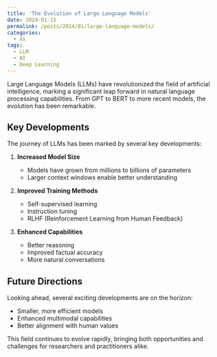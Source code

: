```yaml
---
title: 'The Evolution of Large Language Models'
date: 2024-01-15
permalink: /posts/2024/01/large-language-models/
categories:
  - ai
tags:
  - LLM
  - AI
  - Deep Learning
---
```


Large Language Models (LLMs) have revolutionized the field of artificial intelligence, marking a significant leap forward in natural language processing capabilities. From GPT to BERT to more recent models, the evolution has been remarkable.

## Key Developments

The journey of LLMs has been marked by several key developments:

1. **Increased Model Size**
   - Models have grown from millions to billions of parameters
   - Larger context windows enable better understanding

2. **Improved Training Methods**
   - Self-supervised learning
   - Instruction tuning
   - RLHF (Reinforcement Learning from Human Feedback)

3. **Enhanced Capabilities**
   - Better reasoning
   - Improved factual accuracy
   - More natural conversations

## Future Directions

Looking ahead, several exciting developments are on the horizon:
- Smaller, more efficient models
- Enhanced multimodal capabilities
- Better alignment with human values

This field continues to evolve rapidly, bringing both opportunities and challenges for researchers and practitioners alike. 